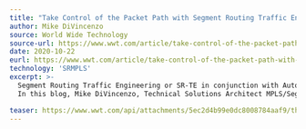 ```yaml
---
title: "Take Control of the Packet Path with Segment Routing Traffic Engineering"
author: Mike DiVincenzo
source: World Wide Technology
source-url: https://www.wwt.com/article/take-control-of-the-packet-path-with-segment-routing-traffic-engineering
date: 2020-10-22
eurl: https://www.wwt.com/article/take-control-of-the-packet-path-with-segment-routing-traffic-engineering
technology: 'SRMPLS'
excerpt: >-
  Segment Routing Traffic Engineering or SR-TE in conjunction with Automated Steering dramatically simplifies the Traffic Engineering configuration model and eliminates the RSVP soft state requirement, in favor of a Source Packet Routing model also known as SPRING.<br />
  In this blog, Mike DiVincenzo, Technical Solutions Architect MPLS/Segment Routing at WWT, decribes how Segment Routing Traffic Engineering drives scalability and network intelligence while improving capacity utilization and reducing costs.

teaser: https://www.wwt.com/api/attachments/5ec2d4b99e0dc8008784aaf9/thumbnail?width=1000
---
```

